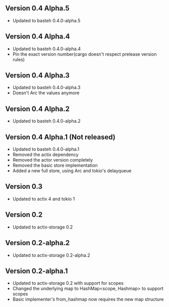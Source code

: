 ## Version 0.4 Alpha.5

- Updated to basteh 0.4.0-alpha.5

## Version 0.4 Alpha.4

- Updated to basteh 0.4.0-alpha.4
- Pin the exact version number(cargo doesn't respect prelease version rules)

## Version 0.4 Alpha.3

- Updated to basteh 0.4.0-alpha.3
- Doesn't Arc the values anymore

## Version 0.4 Alpha.2

- Updated to basteh 0.4.0-alpha.2

## Version 0.4 Alpha.1 (Not released)

- Updated to basteh 0.4.0-alpha.1
- Removed the actix dependency
- Removed the actor version completely
- Removed the basic store implementation
- Added a new full store, using Arc<Mutex> and tokio's delayqueue

## Version 0.3

- Updated to actix 4 and tokio 1

## Version 0.2

- Updated to actix-storage 0.2

## Version 0.2-alpha.2

- Updated to actix-storage 0.2-alpha.2

## Version 0.2-alpha.1

- Updated to actix-storage 0.2 with support for scopes
- Changed the underlying map to HashMap<scope, Hashmap> to support scopes
- Basic implementer's from_hashmap now requires the new map structure

